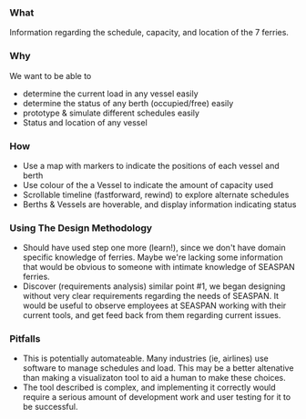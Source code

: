 ### What

Information regarding the schedule, capacity, and location of the 7 ferries.

### Why

We want to be able to
 - determine the current load in any vessel easily
 - determine the status of any berth (occupied/free) easily
 - prototype & simulate different schedules easily
 - Status and location of any vessel

 ### How  
  - Use a map with markers to indicate the positions of each vessel and berth
  - Use colour of the a Vessel to indicate the amount of capacity used
  - Scrollable timeline (fastforward, rewind) to explore alternate schedules
  - Berths & Vessels are hoverable, and display information indicating status

### Using The Design Methodology
 - Should have used step one more (learn!), since we don't have domain specific knowledge of ferries. Maybe we're lacking some information that would be obvious to someone with intimate knowledge of SEASPAN ferries.
 - Discover (requirements analysis) similar point #1, we began designing without very clear requirements regarding the needs of SEASPAN. It would be useful to observe employees at SEASPAN working with their current tools, and get feed back from them regarding current issues.


### Pitfalls
 - This is potentially automateable. Many industries (ie, airlines) use software to manage schedules and load. This may be a better altenative than making a visualizaton tool to aid a human to make these choices.
 - The tool described is complex, and implementing it correctly would require a serious amount of development work and user testing for it to be successful.
